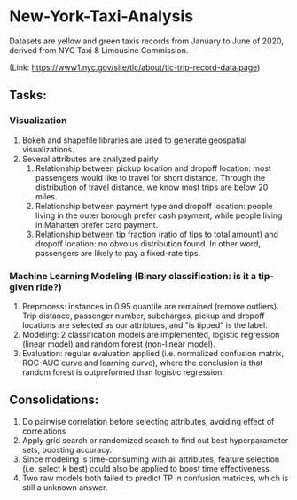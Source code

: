 # New-York-Taxi-Analysis
Datasets are yellow and green taxis records from January to June of 2020, derived from NYC Taxi & Limousine Commission. 

(Link: https://www1.nyc.gov/site/tlc/about/tlc-trip-record-data.page)

## Tasks: 

### Visualization
1. Bokeh and shapefile libraries are used to generate geospatial visualizations.
2. Several attributes are analyzed pairly
    1. Relationship between pickup location and dropoff location: most passengers would like to travel for short distance. Through the distribution of travel distance, we know most trips are below 20 miles.
    2. Relationship between payment type and dropoff location: people living in the outer borough prefer cash payment, while people living in Mahatten prefer card payment. 
    3. Relationship between tip fraction (ratio of tips to total amount) and dropoff location: no obvoius distribution found. In other word, passengers are likely to pay a fixed-rate tips. 

### Machine Learning Modeling (Binary classification: is it a tip-given ride?)
1. Preprocess: instances in 0.95 quantile are remained (remove outliers). Trip distance, passenger number, subcharges, pickup and dropoff locations are selected as our attribtues, and "is tipped" is the label. 
2. Modeling: 2 classification models are implemented, logistic regression (linear model) and random forest (non-linear model). 
3. Evaluation: regular evaluation applied (i.e. normalized confusion matrix, ROC-AUC curve and learning curve), where the conclusion is that random forest is outpreformed than logistic regression. 

## Consolidations:
1. Do pairwise correlation before selecting attributes, avoiding effect of correlations
2. Apply grid search or randomized search to find out best hyperparameter sets, boosting accuracy.
3. Since modeling is time-consuming with all attributes, feature selection (i.e. select k best) could also be applied to boost time effectiveness. 
4. Two raw models both failed to predict TP in confusion matrices, which is still a unknown answer.

